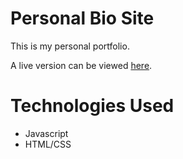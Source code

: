 # Personal Bio Site

This is my personal portfolio. 

A live version can be viewed [here](https://danapham.netlify.app/).

# Technologies Used
- Javascript
- HTML/CSS
